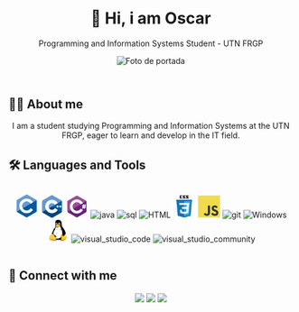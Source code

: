 <!DOCTYPE html>
<html lang="es">
<head>
    <meta charset="UTF-8">
    <meta name="viewport" content="width=device-width, initial-scale=1.0">
</head>
<body>
    <header>
        <h1>👋 Hi, i am Oscar</h1>
        <p align="center">Programming and Information Systems Student - UTN FRGP</p>
        <p align="center"><img src="https://informatecdigital.com/wp-content/uploads/2024/02/Imagen_2023-12-22-14_36_14-800x430-1.png.webp" alt="Foto de portada"></p>
    </header>
    <section id="about">
        <h2>🙋‍♀️ About me</h2>
        <p align="center">I am a student studying Programming and Information Systems at the UTN FRGP, eager to learn and develop in the IT field.</p>
    </section>
    <section id="skills">
        <h2>🛠️ Languages and Tools </h2>
        <div style="display: flex; gap: 10px;">
            <p align="center">
                <img src="https://raw.githubusercontent.com/devicons/devicon/master/icons/c/c-original.svg" alt="c" width="42" height="42"/>
                <img src="https://raw.githubusercontent.com/devicons/devicon/master/icons/cplusplus/cplusplus-original.svg" alt="cplusplus" width="40" height="40"/>
                <img src="https://raw.githubusercontent.com/devicons/devicon/master/icons/csharp/csharp-original.svg" alt="csharp" width="40" height="40"/> 
                <img src="https://cdn.worldvectorlogo.com/logos/java.svg" alt="java" width="40" height="40"/>
                <img src="https://upload.wikimedia.org/wikipedia/commons/d/d7/Sql_data_base_with_logo.svg" alt="sql" width="40" height="40"/>                
                <img src="https://upload.wikimedia.org/wikipedia/commons/thumb/6/61/HTML5_logo_and_wordmark.svg/512px-HTML5_logo_and_wordmark.svg.png" alt="HTML" width="40" height="40">
                <img src="https://raw.githubusercontent.com/devicons/devicon/master/icons/css3/css3-original-wordmark.svg" alt="css3" width="40" height="40"/>
                <img src="https://raw.githubusercontent.com/devicons/devicon/master/icons/javascript/javascript-original.svg" alt="javascript" width="40" height="40"/>
                <img src="https://www.vectorlogo.zone/logos/git-scm/git-scm-icon.svg" alt="git" width="40" height="40"/>
                <img src="https://cdn.worldvectorlogo.com/logos/windows-10-white--1.svg" alt="Windows" width="37" height="40">              
                <img src="https://raw.githubusercontent.com/devicons/devicon/master/icons/linux/linux-original.svg" alt="linux" width="40" height="40"/>
                <img src="https://upload.wikimedia.org/wikipedia/commons/thumb/9/9a/Visual_Studio_Code_1.35_icon.svg/2048px-Visual_Studio_Code_1.35_icon.svg.png" alt="visual_studio_code" width="40" height="40"/>
                <img src="https://upload.wikimedia.org/wikipedia/commons/c/cd/Visual_Studio_2017_Logo.svg" alt="visual_studio_community" width="40" height="40"/>
            </p>
        </div>
    </section>    
    <footer>
        <h2>🤝 Connect with me</h2>
            <p align="center">
                <a href = 'https://www.linkedin.com/in/oscar-principi'> <img width = '35px' align= 'center' src="https://raw.githubusercontent.com/rahulbanerjee26/githubAboutMeGenerator/main/icons/linked-in-alt.svg"/></a>
                <a href = 'mailto: principioscar89@gmail.com'> <img width = '45px' align= 'center' src="https://mailmeteor.com/logos/assets/PNG/Gmail_Logo_256px.png"/></a>
                <a href="https://api.whatsapp.com/send?phone=2213043135" target="_blank"> <img width = '45px' align= 'center' src="https://upload.wikimedia.org/wikipedia/commons/6/6b/WhatsApp.svg"> </a>
            </p>
    </footer>
</body>
</html>

